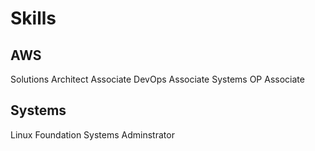 # Skills
## AWS
Solutions Architect Associate
DevOps Associate
Systems OP Associate

## Systems
Linux Foundation Systems Adminstrator

